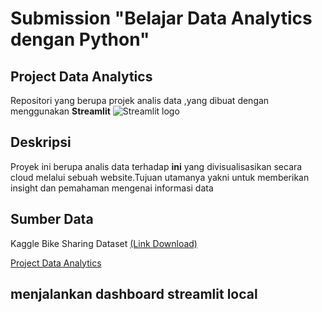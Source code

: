 
# Submission "Belajar Data Analytics dengan Python"

## Project Data Analytics

 Repositori yang berupa projek analis data ,yang dibuat dengan menggunakan **Streamlit** <img src="https://user-images.githubusercontent.com/7164864/217935870-c0bc60a3-6fc0-4047-b011-7b4c59488c91.png" alt="Streamlit logo"></img>

## Deskripsi

Proyek ini berupa analis data terhadap **ini** yang divisualisasikan secara cloud melalui sebuah website.Tujuan utamanya yakni untuk memberikan insight dan pemahaman mengenai informasi data

## Sumber Data
Kaggle Bike Sharing Dataset [(Link Download)](https://www.kaggle.com/datasets/lakshmi25npathi/bike-sharing-dataset)

   [Project Data Analytics](https://ucq66fjatnjgtvrbp6tngf.streamlit.app/)

## menjalankan dashboard streamlit local





   